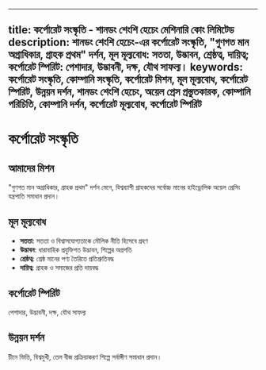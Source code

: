 
---
title: কর্পোরেট সংস্কৃতি - শানডং শেংশি হেচেং মেশিনারি কোং লিমিটেড
description: শানডং শেংশি হেচেং-এর কর্পোরেট সংস্কৃতি, "গুণগত মান অগ্রাধিকার, গ্রাহক প্রথম" দর্শন, মূল মূল্যবোধ: সততা, উদ্ভাবন, শ্রেষ্ঠত্ব, দায়িত্ব; কর্পোরেট স্পিরিট: পেশাদার, উদ্ভাবনী, দক্ষ, যৌথ সাফল্য।
keywords: কর্পোরেট সংস্কৃতি, কোম্পানি সংস্কৃতি, কর্পোরেট মিশন, মূল মূল্যবোধ, কর্পোরেট স্পিরিট, উন্নয়ন দর্শন, শানডং শেংশি হেচেং, অয়েল প্রেস প্রস্তুতকারক, কোম্পানি পরিচিতি, কোম্পানি দর্শন, কর্পোরেট মূল্যবোধ, কর্পোরেট স্পিরিট
---

# কর্পোরেট সংস্কৃতি

## আমাদের মিশন

"গুণগত মান অগ্রাধিকার, গ্রাহক প্রথম" দর্শন মেনে, বিশ্বব্যাপী গ্রাহকদের সর্বোচ্চ মানের হাইড্রোলিক অয়েল প্রেসিং যন্ত্রপাতি সমাধান প্রদান।

## মূল মূল্যবোধ

- **সততা**: সততা ও বিশ্বাসযোগ্যতাকে মৌলিক নীতি হিসেবে গ্রহণ
- **উদ্ভাবন**: ধারাবাহিক প্রযুক্তিগত উদ্ভাবন, শিল্পের অগ্রগতি
- **শ্রেষ্ঠত্ব**: শ্রেষ্ঠ মানের পণ্য তৈরিতে প্রতিশ্রুতিবদ্ধ
- **দায়িত্ব**: গ্রাহক ও সমাজের প্রতি দায়বদ্ধ

## কর্পোরেট স্পিরিট

পেশাদার, উদ্ভাবনী, দক্ষ, যৌথ সাফল্য

## উন্নয়ন দর্শন

চীনে ভিত্তি, বিশ্বমুখী, তেল বীজ প্রক্রিয়াকরণ শিল্পে সর্বাঙ্গীণ সমাধান প্রদান।